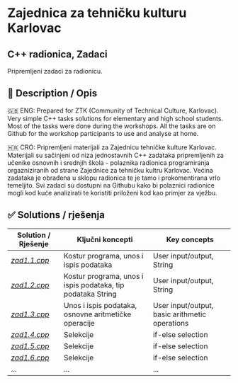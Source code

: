 # Zajednica za tehničku kulturu Karlovac
## C++ radionica, Zadaci

Pripremljeni zadaci za radionicu.

## 📕 Description / Opis
🇬🇧 ENG:
Prepared for ZTK (Community of Technical Culture, Karlovac). Very simple C++ tasks solutions for elementary and high school students. Most of the tasks were done during the workshops. All the tasks are on Github for the workshop participants to use and analyse at home.

🇭🇷 CRO:
Pripremljeni materijali za Zajednicu tehničke kulture Karlovac. Materijali su sačinjeni od niza jednostavnih C++ zadataka pripremljenih za učenike osnovnih i srednjih škola - polaznika radionica programiranja orgazniziranih od strane Zajednice za tehničku kultru Karlovac. Većina zadataka je obrađena u sklopu radionica te je tamo i prokomentirana vrlo temeljito. Svi zadaci su dostupni na Githubu kako bi polaznici radionice mogli kod kuće analizirati te koristiti priloženi kod kao primjer za vježbu.

## ✅ Solutions / rješenja

| Solution / Rješenje | Ključni koncepti | Key concepts |
| ------------------- | ---------------- | ------------ |
| [*zad1.1.cpp*](https://github.com/kcuric/ztk-cpp/blob/master/zad1.1.cpp) | Kostur programa, unos i ispis podataka | User input/output, String |
| [*zad1.2.cpp*](https://github.com/kcuric/ztk-cpp/blob/master/zad1.2.cpp) | Kostur programa, unos i ispis podataka, tip podataka String | User input/output, String |
| [*zad1.3.cpp*](https://github.com/kcuric/ztk-cpp/blob/master/zad1.3.cpp) | Unos i ispis podataka, osnovne aritmetičke operacije | User input/output, basic arithmetic operations |
| [*zad1.4.cpp*](https://github.com/kcuric/ztk-cpp/blob/master/zad1.4.cpp) | Selekcije | if-else selection |
| [*zad1.5.cpp*](https://github.com/kcuric/ztk-cpp/blob/master/zad1.5.cpp) | Selekcije | if-else selection |
| [*zad1.6.cpp*](https://github.com/kcuric/ztk-cpp/blob/master/zad1.6.cpp) | Selekcije | if-else selection |
| ... | ... | ... |
